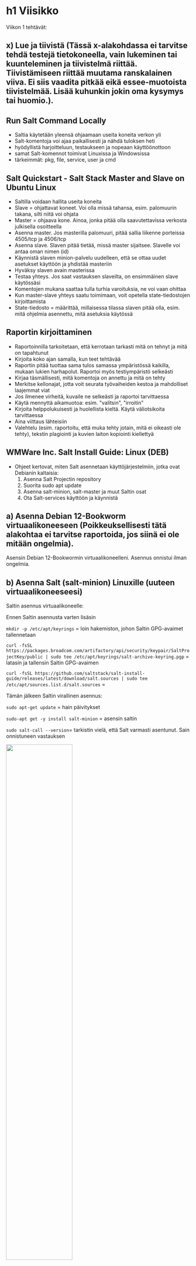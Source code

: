 # h1 Viisikko


Viikon 1 tehtävät:

## x) Lue ja tiivistä (Tässä x-alakohdassa ei tarvitse tehdä testejä tietokoneella, vain lukeminen tai kuunteleminen ja tiivistelmä riittää. Tiivistämiseen riittää muutama ranskalainen viiva. Ei siis vaadita pitkää eikä essee-muotoista tiivistelmää. Lisää kuhunkin jokin oma kysymys tai huomio.).

## Run Salt Command Locally
- Saltia käytetään yleensä ohjaamaan useita koneita verkon yli
- Salt-komentoja voi ajaa paikallisesti ja nähdä tuloksen heti
- hyödyllistä harjoitteluun, testaukseen ja nopeaan käyttöönottoon
- samat Salt-komennot toimivat Linuxissa ja Windowsissa
- tärkeimmät: pkg, file, service, user ja cmd
  
## Salt Quickstart - Salt Stack Master and Slave on Ubuntu Linux
- Saltilla voidaan hallita useita koneita
- Slave = ohjattavat koneet. Voi olla missä tahansa, esim. palomuurin takana, silti niitä voi ohjata
- Master = ohjaava kone. Ainoa, jonka pitää olla saavutettavissa verkosta julkisella osoitteella
- Asenna master. Jos masterilla palomuuri, pitää sallia liikenne porteissa 4505/tcp ja 4506/tcp
- Asenna slave. Slaven pitää tietää, missä master sijaitsee. Slavelle voi antaa oman nimen (id)
- Käynnistä slaven minion-palvelu uudelleen, että se ottaa uudet asetukset käyttöön ja yhdistää masteriin
- Hyväksy slaven avain masterissa
- Testaa yhteys. Jos saat vastauksen slaveilta, on ensimmäinen slave käytössäsi
- Komentojen mukana saattaa tulla turhia varoituksia, ne voi vaan ohittaa
- Kun master-slave yhteys saatu toimimaan, voit opetella state-tiedostojen kirjoittamista 
- State-tiedosto = määrittää, millaisessa tilassa slaven pitää olla, esim. mitä ohjelmia asennettu, mitä asetuksia käytössä
  
## Raportin kirjoittaminen
- Raportoinnilla tarkoitetaan, että kerrotaan tarkasti mitä on tehnyt ja mitä on tapahtunut
- Kirjoita koko ajan samalla, kun teet tehtävää
- Raportin pitää tuottaa sama tulos samassa ympäristössä kaikilla, mukaan lukien harhapolut. Raportoi myös testiympäristö selkeästi
- Kirjaa täsmällisesti, mitä komentoja on annettu ja mitä on tehty
- Merkitse kellonajat, jotta voit seurata työvaiheiden kestoa ja mahdolliset laajemmat viat
- Jos ilmenee virheitä, kuvaile ne selkeästi ja raportoi tarvittaessa
- Käytä mennyttä aikamuotoa: esim. "valitsin", "irroitin"
- Kirjoita helppolukuisesti ja huolellista kieltä. Käytä väliotsikoita tarvittaessa
- Aina viittaus lähteisiin
- Valehtelu (esim. raportoitu, että muka tehty jotain, mitä ei oikeasti ole tehty), tekstin plagiointi ja kuvien laiton kopiointi kiellettyä
  
## WMWare Inc. Salt Install Guide: Linux (DEB)
- Ohjeet kertovat, miten Salt asennetaan käyttöjärjestelmiin, jotka ovat Debianin kaltaisia:
  1. Asenna Salt Projectin repository
  2. Suorita sudo apt update 
  3. Asenna salt-minion, salt-master ja muut Saltin osat
  4. Ota Salt-services käyttöön ja käynnistä
 
## a) Asenna Debian 12-Bookworm virtuaalikoneeseen (Poikkeuksellisesti tätä alakohtaa ei tarvitse raportoida, jos siinä ei ole mitään ongelmia).

Asensin Debian 12-Bookwormin virtuaalikoneelleni. Asennus onnistui ilman ongelmia.
## b) Asenna Salt (salt-minion) Linuxille (uuteen virtuaalikoneeseesi)
Saltin asennus virtuaalikoneelle:

Ennen Saltin asennusta varten lisäsin

`mkdir -p /etc/apt/keyrings` = loin hakemiston, johon Saltin GPG-avaimet tallennetaan

`curl -fsSL https://packages.broadcom.com/artifactory/api/security/keypair/SaltProjectKey/public | sudo tee /etc/apt/keyrings/salt-archive-keyring.pgp` = latasin ja tallensin Saltin GPG-avaimen

`curl -fsSL https://github.com/saltstack/salt-install-guide/releases/latest/download/salt.sources | sudo tee /etc/apt/sources.list.d/salt.sources` = 

Tämän jälkeen Saltin virallinen asennus:

`sudo apt-get update` = hain päivitykset

`sudo-apt get -y install salt-minion` = asensin saltin

`sudo salt-call --version`= tarkistin vielä, että Salt varmasti asentunut. Sain onnistuneen vastauksen

<img src="kuvat/salt_version.png" width="60%">

## c) Viisi tärkeintä. Näytä Linuxissa esimerkit viidestä tärkeimmästä Saltin tilafunktiosta: pkg, file, service, user, cmd. Analysoi ja selitä tulokset.

## pkg

Pkgn avulla hallinnoidaan ohjelmien asennusta.

`sudo salt-call --local -l info state.single pkg.installed tree` = asensin treen

<img src="kuvat/pkg.png" width="60%">

ID = tree (paketti mitä Salt käsitteli)

Function = pkg.installed (mitä funktiota käytetty)

Result = True (onnistunut suoritus)

Comment = All specified packages are already installed (tree oli jo valmiiksi asennettu, vaikka itse en ole sitä asentanut)

Started = 15.32 (milloin alkanut)

Duration = 59.509 ms (kesto)

Changes = ei muutoksia, koska tree löytyi jo (mitä muutoksia on tehty)

Total states run = 1 (montako tehtävää suoritettu)

Total run time = 59.509 ms (kokonaiskesto)


## file

Filen avulla hallinnoidaan tiedostoja.

`sudo salt-call --local -l info state.single file.managed /tmp/testitiedosto` = loin testitiedoston

<img src="kuvat/file.png" width="60%">

ID = /tmp/testitiedosto (tiedostopolku, mitä Salt käsitteli)

Function = file.managed (mitä funktiota käytetty)

Result =  True (onnistunut suoritus)

Comment = Empty file (tyhjä tiedosto)

Started = 16.44 (milloin suoritus alkanut)

Duration = 4.345 ms (kesto)

Changes = new: file /tmp/testitiedosto created (muutokset)

Total states run = 1 (montako tehtävää suoritettu)

Total run time = 4.345 ms (kokonaiskesto)

## service

Servicen avulla hallitaan palveluita ja sitä, ovatko ne käynnissä vai eivät.

`sudo salt-call --local -l info state.single service.running apache2 enable=True` = yritin käynnistää apachea

<img src="kuvat/service.png" width="60%">

ID = apache2 (palvelu, minkä tilaa Salt yritti muuttaa)

Function = service.running (mitä funktiota käytetty)

Result = False (funktion ajaminen ei onnistunut, koska apachea ei ole asennettu)

Comment = The named service apache2 is not available (koska apachea ei ole asennettu)

Started = 16.58 (milloin suoritus alkanut)

Duration = 23.276 ms (milloin suoritus alkanut)

Changes = ei muutoksia

Total states run = 1 (montako tehtävää suoritettu)

Total run time = 23.276 m (kokonaiskesto)

## user 

Userin avulla hallitaan käyttäjiä ja niiden asetuksia.

`sudo salt-call --local -l info state.single user.present user1` = loin uuden käyttäjän nimeltä user1

<img src="kuvat/user1.png" width="60%">
<img src="kuvat/user2.png" width="60%">

ID = user1 (käyttäjä, jonka Salt loi)

Function = user.present (mitä funktiota käytetty)

Result = True (onnistunut suoritus)

Comment = New user user1 created (uusi käyttäjä luotu)

Started = 17.13 (milloin suoritus alkanut)

Duration = 70.235 ms (kesto)

Changes = 
  groups = user1
  
  home = /home/user1/
  
  name = user1
  
  shell = /bin/sh
  
  uid = 1001

Total states run = 1 (montako tehtävää suoritettu)

Total run time = 70.235 ms (kokonaiskesto)

## cmd

Cmdn avulla hallitaan komentojen suorittamista. Voidaan määrittää, että komento suoritetaan vain tietyjen ehtojen täytyttyä.

`sudo salt-call --local info state.single cmd.run 'touch /tmp/testi' creates="/tmp/testi"` = loin testi-tiedoston

<img src="kuvat/cmd.png" width="60%">

ID = touch /tmp/testi (komento, jonka Salt suoritti luodakseen tiedoston)

Function = cmd.run (mitä funktiota käytetty)

Result = True (onnistunut suoritus)

Comment = Command "touch /tmp/testi" run (komento suoritettu)

Started = 17.31 (milloin suoritus alkanut)

Duration = 725.399 ms (kesto)

Changes = 
  pid = 4310
  retcode = 0

Total states run = 1 (montako tehtävää suoritettu)

Total run time = 725.399 ms (kokonaiskesto)

## d) Idempotentti. Anna esimerkki idempotenssista. Aja 'salt-call --local' komentoja, analysoi tulokset, selitä miten idempotenssi ilmenee.

Idempotentti = Toiminto, jonka voi suoritta useita kertoja, mutta lopputulos pysyy jokaisen suorituskerran jälkeen samana. Esimerkiksi jos tree-pakettia ei ole asennettu, Salt asentaa sen. Jos se on jo asennettu, Salt ei tee mitään. Komennon voi ajaa niin monta kertaa kuin haluaa, mutta lopputulos pysyy samana.

Kun asensin treetä komennolla `sudo salt-call --local -l info state.single pkg.installed tree`, sain vastaukseksi, että se on jo asennettu. Kokeilin komentoa pari kertaa uudelleen ja sain aina saman vastauksen, että se löytyy jo.

Ensimmäinen kerta:

<img src="kuvat/pkg.png" width="60%">

Seuraavat kerrat:

<img src="kuvat/pkg_indempotentti.png" width="60%">

Lopputulos pysyi siis koko ajan samana.


## Lähteet:

Karvinen, T. 2025. Palvelinten hallinta: Läksyt. Luettavissa: https://terokarvinen.com/palvelinten-hallinta/#laksyt Luettu: 27.3.2025

Karvinen, T. 2023. Run Salt Command Locally. Luettavissa: https://terokarvinen.com/2021/salt-run-command-locally/ Luettu: 27.3.2025

Karvinen, T. 2018. Salt Quickstart - Salt Stack Master and Slave on Ubuntu Linux. Luettavissa: https://terokarvinen.com/2018/03/28/salt-quickstart-salt-stack-master-and-slave-on-ubuntu-linux/ Luettu: 27.3.2025

Karvinen, T. 2006. Raportin kirjoittaminen. Luettavissa: https://terokarvinen.com/2006/06/04/raportin-kirjoittaminen-4/ Luettu: 27.3.2025

WMWare Inc. Salt Install Guide: Linux (DEB). Luettavissa: https://docs.saltproject.io/salt/install-guide/en/latest/topics/install-by-operating-system/linux-deb.html Luettu: 27.3.2025

Karvinen, T. 2024. Install Debian on Virtualbox. Luettavissa: https://terokarvinen.com/2021/install-debian-on-virtualbox/ Luettu: 27.3.2025

WMWare Inc. 2025. Salt.States.Pkg. Luettavissa: https://docs.saltproject.io/en/master/ref/states/all/salt.states.pkg.html Luettu: 28.3.2025

WMWare Inc. 2025. Salt.States.File. Luettavissa: https://docs.saltproject.io/en/3006/ref/states/all/salt.states.file.html Luettu: 28.3.2025

WMWare Inc. 2025. Salt.States.Service. Luettavissa: https://docs.saltproject.io/en/3006/ref/states/all/salt.states.service.html Luettu: 28.3.2025

WMWare Inc. 2025. Salt.States.User. Luettavissa: https://docs.saltproject.io/en/3006/ref/states/all/salt.states.user.html Luettu: 28.3.2025

WMWare Inc. 2025. Salt.States.Cmd. Luettavissa: https://docs.saltproject.io/en/3006/ref/states/all/salt.states.cmd.html Luettu: 28.3.2025

WMWare Inc. 2025. Glossary. Luettavissa: https://docs.saltproject.io/en/3006/glossary.html Luettu: 28.3.2025

